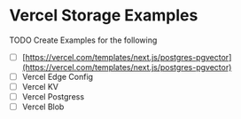 # Vercel Storage Examples

TODO Create Examples for the following&#x20;

* [ ] [https://vercel.com/templates/next.js/postgres-pgvector](https://vercel.com/templates/next.js/postgres-pgvector)
* [ ] Vercel Edge Config
* [ ] Vercel KV
* [ ] Vercel Postgress
* [ ] Vercel Blob
